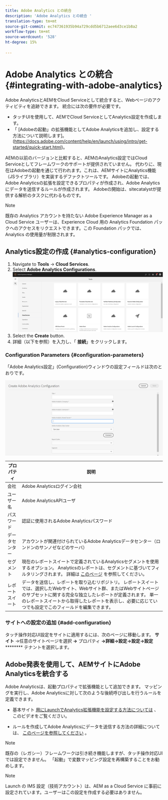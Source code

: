 ```yaml
---
title: Adobe Analytics との統合
description: 'Adobe Analytics との統合 '
translation-type: tm+mt
source-git-commit: ec747361935b94a729cdd5b6712aee6d3ce1b8a2
workflow-type: tm+mt
source-wordcount: '528'
ht-degree: 15%

---
```



# Adobe Analytics との統合{#integrating-with-adobe-analytics}

Adobe AnalyticsとAEMをCloud Serviceとして統合すると、Webページのアクティビティを追跡できます。 統合には次の要件が必要です。

* タッチUIを使用して、AEMでCloud ServiceとしてAnalytics設定を作成します。
* 「 [Adobeの起動」の拡張機能としてAdobe Analyticsを追加し、設定する方法について説明します]。(https://docs.adobe.com/content/help/en/launch/using/intro/get-started/quick-start.html)。

AEMの以前のバージョンと比較すると、AEMのAnalytics設定ではCloud Serviceとしてフレームワークのサポートが提供されていません。 代わりに、現在はAdobeの起動を通じて行われます。これは、AEMサイトにAnalytics機能（JSライブラリ）を実装するデファクトツールです。 Adobeの起動では、Adobe Analyticsの拡張を設定できるプロパティが作成され、Adobe Analyticsにデータを送信するルールが作成されます。 Adobeの開始は、sitecatalystが提供する解析のタスクに代わるものです。

>[!NOTE]
>
>既存の Analytics アカウントを持たない Adobe Experience Manager as a Cloud Service ユーザーは、Experience Cloud 用の Analytics Foundation パックへのアクセスをリクエストできます。この Foundation パックでは、Analytics の使用量が制限されます。

## Analytics設定の作成 {#analytics-configuration}

1. Navigate to **Tools** → **Cloud Services**.
2. Select **Adobe Analytics Configurations**.
   ![Analytics](assets/analytics_screen.png "WindowAnalyticsウィンドウ")
3. Select the **Create** button.
4. 詳細（以下を参照）を入力し、「 **接続**」をクリックします。

### Configuration Parameters {#configuration-parameters}

「Adobe Analytics設定」(Configuration)ウィンドウの設定フィールドは次のとおりです。

![設定](assets/properties_field.png "パラメータ設定パラメータ")

| プロパティ | 説明 |
|---|---|
| 会社 | Adobe Analyticsログイン会社 |
| ユーザー名 | Adobe AnalyticsAPIユーザ |
| パスワード | 認証に使用されるAdobe Analyticsパスワード |
| データセンター | アカウントが関連付けられているAdobe Analyticsデータセンター（ロンドンのサンノゼなどのサーバ） |
| セグメント | 現在のレポートスイートで定義されているAnalyticsセグメントを使用するオプション。 Analyticsのレポートは、セグメントに基づいてフィルタリングされます。 詳細は [このページ](https://docs.adobe.com/content/help/en/analytics/components/segmentation/seg-overview.html) を参照してください。 |
| レポートスイート | データを送信し、レポートを取り込むリポジトリ。 レポートスイートでは、選択したWebサイト、Webサイト群、またはWebサイトページのサブセットに関する完全な独立したレポートが定義されます。 単一のレポートスイートから取得したレポートを表示し、必要に応じていつでも設定でこのフィールドを編集できます。 |

### サイトへの設定の追加 {#add-configuration}

タッチ操作対応UI設定をサイトに適用するには、次のページに移動します。 **サイト** →任意のサイトページを選択 **→** プロパティ **→詳細→設定→設定→設定********** テナントを選択します。

## Adobe発表を使用して、AEMサイトにAdobe Analyticsを統合する

Adobe Analyticsは、起動プロパティで拡張機能として追加できます。 マッピングを実行し、Adobe Analyticsに対して次のような後続呼び出しを行うルールを定義できます。

* 基本サイト [用にLaunchでAnalytics拡張機能を設定する方法については](https://docs.adobe.com/content/help/en/analytics-learn/tutorials/implementation/via-adobe-launch/basic-configuration-of-the-analytics-launch-extension.html) 、このビデオをご覧ください。

* ルールを作成してAdobe Analyticsにデータを送信する方法の詳細については、 [このページを参照してください](https://docs.adobe.com/content/help/en/core-services-learn/implementing-in-websites-with-launch/implement-solutions/analytics.html) 。

>[!NOTE]
>
>既存の（レガシー）フレームワークは引き続き機能しますが、タッチ操作対応UIでは設定できません。 「起動」で変数マッピング設定を再構築することをお勧めします。

>[!NOTE]
>
>Launch の IMS 設定（技術アカウント）は、AEM as a Cloud Service に事前に設定されています。ユーザーはこの設定を作成する必要はありません。

